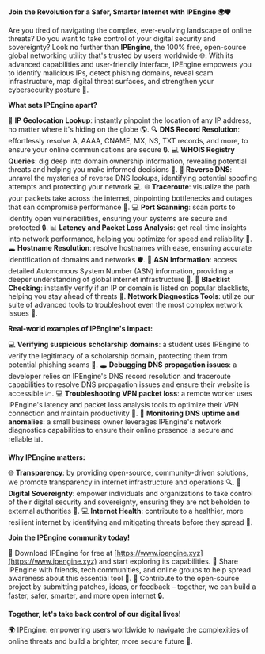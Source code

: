 **Join the Revolution for a Safer, Smarter Internet with IPEngine 🌍🛡️**

Are you tired of navigating the complex, ever-evolving landscape of online threats? Do you want to take control of your digital security and sovereignty? Look no further than **IPEngine**, the 100% free, open-source global networking utility that's trusted by users worldwide 🌐. With its advanced capabilities and user-friendly interface, IPEngine empowers you to identify malicious IPs, detect phishing domains, reveal scam infrastructure, map digital threat surfaces, and strengthen your cybersecurity posture 🔐.

**What sets IPEngine apart?**

📡 **IP Geolocation Lookup**: instantly pinpoint the location of any IP address, no matter where it's hiding on the globe 🌎.
🔍 **DNS Record Resolution**: effortlessly resolve A, AAAA, CNAME, MX, NS, TXT records, and more, to ensure your online communications are secure 🔒.
💻 **WHOIS Registry Queries**: dig deep into domain ownership information, revealing potential threats and helping you make informed decisions 🚨.
📡 **Reverse DNS**: unravel the mysteries of reverse DNS lookups, identifying potential spoofing attempts and protecting your network 💻.
🌐 **Traceroute**: visualize the path your packets take across the internet, pinpointing bottlenecks and outages that can compromise performance 🔄.
💻 **Port Scanning**: scan ports to identify open vulnerabilities, ensuring your systems are secure and protected 🔒.
📊 **Latency and Packet Loss Analysis**: get real-time insights into network performance, helping you optimize for speed and reliability 💨.
🕳️ **Hostname Resolution**: resolve hostnames with ease, ensuring accurate identification of domains and networks 🛡️.
🚀 **ASN Information**: access detailed Autonomous System Number (ASN) information, providing a deeper understanding of global internet infrastructure 🔗.
🔑 **Blacklist Checking**: instantly verify if an IP or domain is listed on popular blacklists, helping you stay ahead of threats 🔴.
**Network Diagnostics Tools**: utilize our suite of advanced tools to troubleshoot even the most complex network issues 🤖.

**Real-world examples of IPEngine's impact:**

💻 **Verifying suspicious scholarship domains**: a student uses IPEngine to verify the legitimacy of a scholarship domain, protecting them from potential phishing scams 💸.
🕳️ **Debugging DNS propagation issues**: a developer relies on IPEngine's DNS record resolution and traceroute capabilities to resolve DNS propagation issues and ensure their website is accessible 📈.
💻 **Troubleshooting VPN packet loss**: a remote worker uses IPEngine's latency and packet loss analysis tools to optimize their VPN connection and maintain productivity 💼.
🏬 **Monitoring DNS uptime and anomalies**: a small business owner leverages IPEngine's network diagnostics capabilities to ensure their online presence is secure and reliable 📊.

**Why IPEngine matters:**

🌐 **Transparency**: by providing open-source, community-driven solutions, we promote transparency in internet infrastructure and operations 🔍.
🚀 **Digital Sovereignty**: empower individuals and organizations to take control of their digital security and sovereignty, ensuring they are not beholden to external authorities 🤖.
💻 **Internet Health**: contribute to a healthier, more resilient internet by identifying and mitigating threats before they spread 🌟.

**Join the IPEngine community today!**

📡 Download IPEngine for free at [https://www.ipengine.xyz](https://www.ipengine.xyz) and start exploring its capabilities.
💬 Share IPEngine with friends, tech communities, and online groups to help spread awareness about this essential tool 🤝.
💭 Contribute to the open-source project by submitting patches, ideas, or feedback – together, we can build a faster, safer, smarter, and more open internet 🔒.

**Together, let's take back control of our digital lives!**

🌍 IPEngine: empowering users worldwide to navigate the complexities of online threats and build a brighter, more secure future 🚀.
